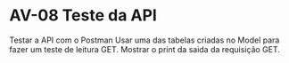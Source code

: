# AV-08  Teste da API

Testar a API com o Postman
Usar uma das tabelas criadas no Model para fazer um teste de leitura GET.
Mostrar o print da saida da requisição GET.
